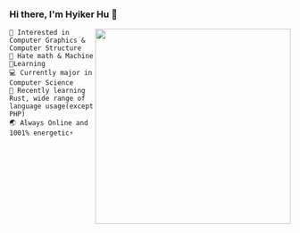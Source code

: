 ### Hi there, I'm Hyiker Hu 👋


<img align="right" src="https://github-readme-stats.vercel.app/api/top-langs/?username=Hyiker&layout=compact&exclude_repo=hyiker-blog,hyiker.github.io" width='350"' />

```
🚀 Interested in Computer Graphics & Computer Structure
🖤 Hate math & Machine🤖️Learning
💻 Currently major in Computer Science
🦀 Recently learning Rust, wide range of language usage(except PHP)
🌏 Always Online and 1001% energetic⚡
```
